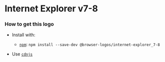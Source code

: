 # Internet Explorer v7-8

### How to get this logo

* Install with:
  * [`npm`](https://www.npmjs.com/): `npm install --save-dev @browser-logos/internet-explorer_7-8`

* Use [`cdnjs`](https://cdnjs.com/libraries/browser-logos)
